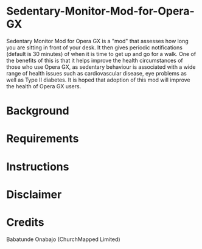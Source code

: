 # Sedentary-Monitor-Mod-for-Opera-GX
Sedentary Monitor Mod for Opera GX is a "mod" that assesses how long you are sitting in front of your desk. It then gives periodic notifications (default is 30 minutes) of when it is time to get up and go for a walk. One of the benefits of this is that it helps improve the health circumstances of those who use Opera GX, as sedentary behaviour is associated with a wide range of health issues such as cardiovascular disease, eye problems as well as Type II diabetes. It is hoped that adoption of this mod will improve the health of Opera GX users.

# Background

# Requirements

# Instructions

# Disclaimer

# Credits
Babatunde Onabajo (ChurchMapped Limited)
